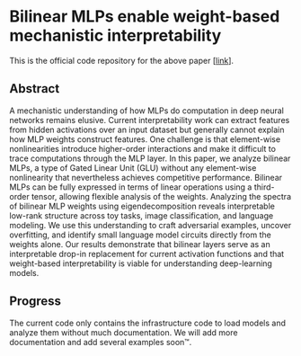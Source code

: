 # Bilinear MLPs enable weight-based mechanistic interpretability

This is the official code repository for the above paper [[link](https://arxiv.org/pdf/2410.08417)].

## Abstract

A mechanistic understanding of how MLPs do computation in deep neural networks
remains elusive. Current interpretability work can extract features from
hidden activations over an input dataset but generally cannot explain how MLP
weights construct features. One challenge is that element-wise nonlinearities
introduce higher-order interactions and make it difficult to trace computations
through the MLP layer. In this paper, we analyze bilinear MLPs, a type of
Gated Linear Unit (GLU) without any element-wise nonlinearity that nevertheless
achieves competitive performance. Bilinear MLPs can be fully expressed in
terms of linear operations using a third-order tensor, allowing flexible analysis of
the weights. Analyzing the spectra of bilinear MLP weights using eigendecomposition
reveals interpretable low-rank structure across toy tasks, image classification, and language modeling.
We use this understanding to craft adversarial
examples, uncover overfitting, and identify small language model circuits directly
from the weights alone. Our results demonstrate that bilinear layers serve as an
interpretable drop-in replacement for current activation functions and that weight-based
interpretability is viable for understanding deep-learning models.

## Progress

The current code only contains the infrastructure code to load models and analyze them without much documentation.
We will add more documentation and add several examples soon™.
